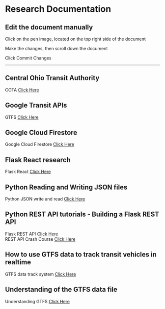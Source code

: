 # Research Documentation

## Edit the document manually
<p>Click on the pen image, located on the top right side of the document</p>
<p>Make the changes, then scroll down the document</p>
<p>Click Commit Changes</p>

---
## Central Ohio Transit Authority

COTA [Click Here](https://www.cota.com/data/)

## Google Transit APIs

GTFS [Click Here](https://developers.google.com/transit/gtfs)


## Google Cloud Firestore

Google Cloud Firestore [Click Here](https://cloud.google.com/community/tutorials/building-flask-api-with-cloud-firestore-and-deploying-to-cloud-run)


## Flask React research

Flask React [Click Here](https://blog.miguelgrinberg.com/post/how-to-create-a-react--flask-project)


## Python Reading and Writing JSON files

Python JSON write and read [Click Here](https://www.geeksforgeeks.org/reading-and-writing-json-to-a-file-in-python/)

## Python REST API tutorials - Building a Flask REST API

Flask REST API [Click Here](https://www.youtube.com/watch?v=GMppyAPbLYk) <br>
REST API Crash Course [Click Here](https://www.youtube.com/watch?v=qbLc5a9jdXo)


## How to use GTFS data to track transit vehicles in realtime

GTFS data track system [Click Here](https://ably.com/blog/gtfs-data-track-transit-vehicles-realtime?utm_source=google-group&utm_medium=sc&utm_campaign=gtfs-tracking-vehicles)

## Understanding of the GTFS data file 

Understanding GTFS [Click Here](https://developers.google.com/transit/gtfs/reference?csw=1)





